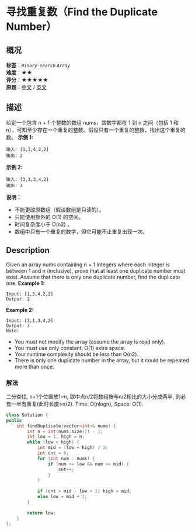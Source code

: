 # 寻找重复数（Find the Duplicate Number）
## 概况
**标签**：*`Binary-search`*  *`Array`*<br>
**难度**：★★<br>
**评分**：★★★★★<br>
**原题**：[中文](https://leetcode-cn.com/problems/find-the-duplicate-number) / [英文](https://leetcode.com/problems/find-the-duplicate-number)
## 描述
给定一个包含 n + 1 个整数的数组 nums，其数字都在 1 到 n 之间（包括 1 和 n），可知至少存在一个重复的整数。假设只有一个重复的整数，找出这个重复的数。
**示例 1:**
```
输入: [1,3,4,2,2]
输出: 2
```
**示例 2:**
```
输入: [3,1,3,4,2]
输出: 3
```
**说明：**
- 不能更改原数组（假设数组是只读的）。
- 只能使用额外的 O(1) 的空间。
- 时间复杂度小于 O(n2) 。
- 数组中只有一个重复的数字，但它可能不止重复出现一次。
## Description
Given an array nums containing n + 1 integers where each integer is between 1 and n (inclusive), prove that at least one duplicate number must exist. Assume that there is only one duplicate number, find the duplicate one.
**Example 1:**
```
Input: [1,3,4,2,2]
Output: 2
```
**Example 2:**
```
Input: [3,1,3,4,2]
Output: 3
Note:
```
- You must not modify the array (assume the array is read only).
- You must use only constant, O(1) extra space.
- Your runtime complexity should be less than O(n2).
- There is only one duplicate number in the array, but it could be repeated more than once.
### 解法
二分查找, n+1个位置放1~n, 取中点n/2将数组按与n/2相比的大小分成两半, 则必有一半有重复(此时长度>n/2). Time: O(nlogn), Space: O(1).
```c++
class Solution {
public:
    int findDuplicate(vector<int>& nums) {
        int n = int(nums.size()) - 1;
        int low = 1, high = n;
        while (low < high) {
            int mid = (low + high) / 2;
            int cnt = 0;
            for (int num : nums) {
                if (num >= low && num <= mid) {
                    cnt++;
                }
            }
            
            if (cnt > mid - low + 1) high = mid;
            else low = mid + 1;
        }
        
        return low;
    }
};
```
